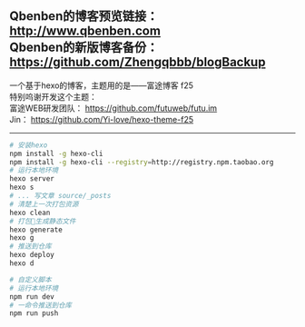 
Qbenben的博客预览链接：<http://www.qbenben.com>      </br>
Qbenben的新版博客备份：<https://github.com/Zhengqbbb/blogBackup></br>
---
一个基于hexo的博客，主题用的是——富途博客 f25  </br> 
特别呜谢开发这个主题：</br> 
富途WEB研发团队： <https://github.com/futuweb/futu.im></br> 
Jin： <https://github.com/Yi-love/hexo-theme-f25></br> 

---
```bash
# 安装hexo
npm install -g hexo-cli
npm install -g hexo-cli --registry=http://registry.npm.taobao.org
# 运行本地环境
hexo server
hexo s
# ... 写文章 source/_posts
# 清楚上一次打包资源
hexo clean
# 打包生成静态文件
hexo generate
hexo g
# 推送到仓库
hexo deploy
hexo d
```

```bash
# 自定义脚本
# 运行本地环境
npm run dev
# 一命令推送到仓库
npm run push
```
